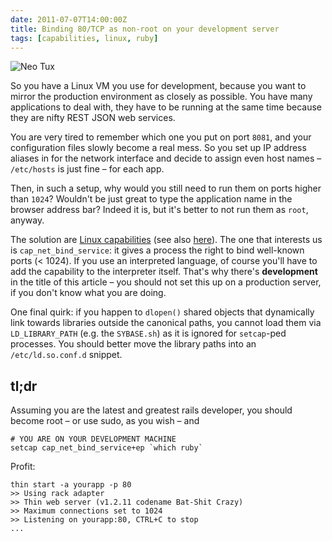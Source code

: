 ```yaml
---
date: 2011-07-07T14:00:00Z
title: Binding 80/TCP as non-root on your development server
tags: [capabilities, linux, ruby]
---
```


![Neo Tux](/posts/2011-07-07-binding-port-80-for-your-development-application-server/neo-tux.png)

So you have a Linux VM you use for development, because you want to mirror the
production environment as closely as possible. You have many applications to
deal with, they have to be running at the same time because they are nifty REST
JSON web services.

You are very tired to remember which one you put on port `8081`, and your
configuration files slowly become a real mess. So you set up IP address aliases
in for the network interface and decide to assign even host names –
`/etc/hosts` is just fine – for each app.

Then, in such a setup, why would you still need to run them on ports higher
than `1024`? Wouldn't be just great to type the application name in the browser
address bar? Indeed it is, but it's better to not run them as `root`, anyway.

The solution are [Linux
capabilities](http://www.kernel.org/doc/man-pages/online/pages/man7/capabilities.7.html)
(see also [here](http://www.friedhoff.org/posixfilecaps.html)). The one that
interests us is `cap_net_bind_service`: it gives a process the right to bind
well-known ports (< 1024). If you use an interpreted language, of course you'll
have to add the capability to the interpreter itself. That's why there's
**development** in the title of this article – you should not set this up on a
production server, if you don't know what you are doing.

One final quirk: if you happen to `dlopen()` shared objects that dynamically
link towards libraries outside the canonical paths, you cannot load them via
`LD_LIBRARY_PATH` (e.g. the `SYBASE.sh`) as it is ignored for `setcap`-ped
processes. You should better move the library paths into an `/etc/ld.so.conf.d`
snippet.

## tl;dr

Assuming you are the latest and greatest rails developer, you should become
root – or use sudo, as you wish – and

```shell
# YOU ARE ON YOUR DEVELOPMENT MACHINE
setcap cap_net_bind_service+ep `which ruby`
```

Profit:

```shell
thin start -a yourapp -p 80
>> Using rack adapter
>> Thin web server (v1.2.11 codename Bat-Shit Crazy)
>> Maximum connections set to 1024
>> Listening on yourapp:80, CTRL+C to stop
...
```
